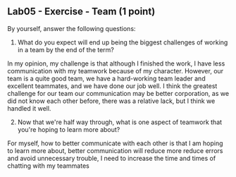 ## Lab05 - Exercise - Team (1 point)

By yourself, answer the following questions:

1. What do you expect will end up being the biggest challenges of working in a team by the end of the term?


In my opinion, my challenge is that although I finished the work, I have less communication with my teamwork because of my character. However, our team is a quite good team, we have a hard-working team leader and excellent teammates, and we have done our job well. I think the greatest challenge for our team our communication may be better corporation, as we did not know each other before, there was a relative lack, but I think we handled it well.


2. Now that we're half way through, what is one aspect of teamwork that you're hoping to learn more about?


For myself, how to better communicate with each other is that I am hoping to learn more about, better communication will reduce more reduce errors and avoid unnecessary trouble, I need to increase the time and times of chatting with my teammates 